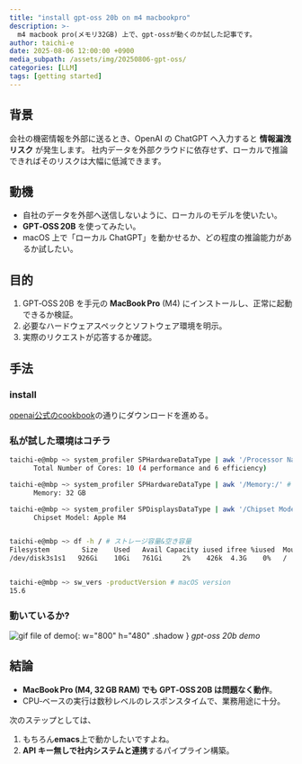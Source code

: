 ```yaml
---
title: "install gpt-oss 20b on m4 macbookpro"
description: >-
  m4 macbook pro(メモリ32GB) 上で、gpt-ossが動くのか試した記事です。
author: taichi-e
date: 2025-08-06 12:00:00 +0900
media_subpath: /assets/img/20250806-gpt-oss/
categories: [LLM]
tags: [getting started]
---
```

## 背景
会社の機密情報を外部に送るとき、OpenAI の ChatGPT へ入力すると **情報漏洩リスク** が発生します。
社内データを外部クラウドに依存せず、ローカルで推論できればそのリスクは大幅に低減できます。
## 動機
- 自社のデータを外部へ送信しないように、ローカルのモデルを使いたい。
- **GPT‑OSS 20B** を使ってみたい。
- macOS 上で「ローカル ChatGPT」を動かせるか、どの程度の推論能力があるか試したい。
## 目的
1. GPT‑OSS 20B を手元の **MacBook Pro** (M4) にインストールし、正常に起動できるか検証。
2. 必要なハードウェアスペックとソフトウェア環境を明示。
3. 実際のリクエストが応答するか確認。
## 手法
### install 
[openai公式のcookbook](https://cookbook.openai.com/articles/gpt-oss/run-locally-lmstudio)の通りにダウンロードを進める。
### 私が試した環境はコチラ
```bash
taichi-e@mbp ~> system_profiler SPHardwareDataType | awk '/Processor Name|Total Number of Cores/' # CPU 型番&コア数
      Total Number of Cores: 10 (4 performance and 6 efficiency)

taichi-e@mbp ~> system_profiler SPHardwareDataType | awk '/Memory:/' # メモリ容量
      Memory: 32 GB

taichi-e@mbp ~> system_profiler SPDisplaysDataType | awk '/Chipset Model|VRAM/' # GPU 型番&VRAM
      Chipset Model: Apple M4


taichi-e@mbp ~> df -h / # ストレージ容量&空き容量
Filesystem        Size    Used   Avail Capacity iused ifree %iused  Mounted on
/dev/disk3s1s1   926Gi    10Gi   761Gi     2%    426k  4.3G    0%   /


taichi-e@mbp ~> sw_vers -productVersion # macOS version
15.6
```
### 動いているか?
![gif file of demo](gpt-oss-20b-demo.gif){: w="800" h="480" .shadow }
_gpt-oss 20b demo_

## 結論
- **MacBook Pro (M4, 32 GB RAM) でも GPT‑OSS 20B は問題なく動作**。
- CPU‑ベースの実行は数秒レベルのレスポンスタイムで、業務用途に十分。

次のステップとしては、
1. もちろん**emacs**上で動かしたいですよね。
2. **API キー無しで社内システムと連携**するパイプライン構築。
